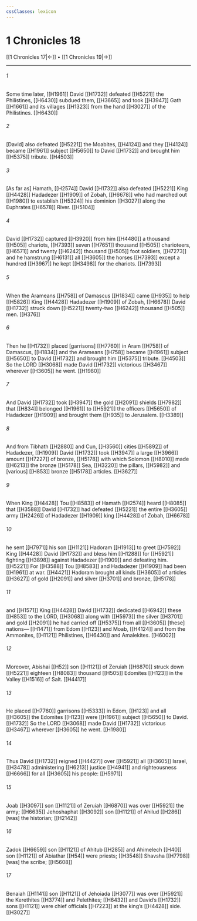 ```yaml
---
cssClasses: lexicon
---
```


# 1 Chronicles 18

[[1 Chronicles 17|←]] • [[1 Chronicles 19|→]]

---

###### 1
Some time later, [[H1961]] David [[H1732]] defeated [[H5221]] the Philistines, [[H6430]] subdued them, [[H3665]] and took [[H3947]] Gath [[H1661]] and its villages [[H1323]] from the hand [[H3027]] of the Philistines. [[H6430]]

###### 2
[David] also defeated [[H5221]] the Moabites, [[H4124]] and they [[H4124]] became [[H1961]] subject [[H5650]] to David [[H1732]] and brought him [[H5375]] tribute. [[H4503]]

###### 3
[As far as] Hamath, [[H2574]] David [[H1732]] also defeated [[H5221]] King [[H4428]] Hadadezer [[H1909]] of Zobah, [[H6678]] who had marched out [[H1980]] to establish [[H5324]] his dominion [[H3027]] along the Euphrates [[H6578]] River. [[H5104]]

###### 4
David [[H1732]] captured [[H3920]] from him [[H4480]] a thousand [[H505]] chariots, [[H7393]] seven [[H7651]] thousand [[H505]] charioteers, [[H6571]] and twenty [[H6242]] thousand [[H505]] foot soldiers, [[H7273]] and he hamstrung [[H6131]] all [[H3605]] the horses [[H7393]] except a hundred [[H3967]] he kept [[H3498]] for the chariots. [[H7393]]

###### 5
When the Arameans [[H758]] of Damascus [[H1834]] came [[H935]] to help [[H5826]] King [[H4428]] Hadadezer [[H1909]] of Zobah, [[H6678]] David [[H1732]] struck down [[H5221]] twenty-two [[H6242]] thousand [[H505]] men. [[H376]]

###### 6
Then he [[H1732]] placed [garrisons] [[H7760]] in Aram [[H758]] of Damascus, [[H1834]] and the Arameans [[H758]] became [[H1961]] subject [[H5650]] to David [[H1732]] and brought him [[H5375]] tribute. [[H4503]] So the LORD [[H3068]] made David [[H1732]] victorious [[H3467]] wherever [[H3605]] he went. [[H1980]]

###### 7
And David [[H1732]] took [[H3947]] the gold [[H2091]] shields [[H7982]] that [[H834]] belonged [[H1961]] to [[H5921]] the officers [[H5650]] of Hadadezer [[H1909]] and brought them [[H935]] to Jerusalem. [[H3389]]

###### 8
And from Tibhath [[H2880]] and Cun, [[H3560]] cities [[H5892]] of Hadadezer, [[H1909]] David [[H1732]] took [[H3947]] a large [[H3966]] amount [[H7227]] of bronze, [[H5178]] with which  Solomon [[H8010]] made [[H6213]] the bronze [[H5178]] Sea, [[H3220]] the pillars, [[H5982]] and [various] [[H853]] bronze [[H5178]] articles. [[H3627]]

###### 9
When King [[H4428]] Tou [[H8583]] of Hamath [[H2574]] heard [[H8085]] that [[H3588]] David [[H1732]] had defeated [[H5221]] the entire [[H3605]] army [[H2426]] of Hadadezer [[H1909]] king [[H4428]] of Zobah, [[H6678]]

###### 10
he sent [[H7971]] his son [[H1121]] Hadoram [[H1913]] to greet [[H7592]] King [[H4428]] David [[H1732]] and bless him [[H1288]] for [[H5921]] fighting [[H3898]] against Hadadezer [[H1909]] and defeating him. [[H5221]] For [[H3588]] Tou [[H8583]] and Hadadezer [[H1909]] had been [[H1961]] at war. [[H4421]] Hadoram brought all kinds [[H3605]] of articles [[H3627]] of gold [[H2091]] and silver [[H3701]] and bronze, [[H5178]]

###### 11
and [[H1571]] King [[H4428]] David [[H1732]] dedicated [[H6942]] these [[H853]] to the LORD, [[H3068]] along with [[H5973]] the silver [[H3701]] and gold [[H2091]] he had carried off [[H5375]] from all [[H3605]] [these] nations— [[H1471]] from Edom [[H123]] and Moab, [[H4124]] and from the Ammonites, [[H1121]] Philistines, [[H6430]] and Amalekites. [[H6002]]

###### 12
Moreover, Abishai [[H52]] son [[H1121]] of Zeruiah [[H6870]] struck down [[H5221]] eighteen [[H8083]] thousand [[H505]] Edomites [[H123]] in the Valley [[H1516]] of Salt. [[H4417]]

###### 13
He placed [[H7760]] garrisons [[H5333]] in Edom, [[H123]] and all [[H3605]] the Edomites [[H123]] were [[H1961]] subject [[H5650]] to David. [[H1732]] So the LORD [[H3068]] made David [[H1732]] victorious [[H3467]] wherever [[H3605]] he went. [[H1980]]

###### 14
Thus David [[H1732]] reigned [[H4427]] over [[H5921]] all [[H3605]] Israel, [[H3478]] administering [[H6213]] justice [[H4941]] and righteousness [[H6666]] for all [[H3605]] his people: [[H5971]]

###### 15
Joab [[H3097]] son [[H1121]] of Zeruiah [[H6870]] was over [[H5921]] the army; [[H6635]] Jehoshaphat [[H3092]] son [[H1121]] of Ahilud [[H286]] [was] the historian; [[H2142]]

###### 16
Zadok [[H6659]] son [[H1121]] of Ahitub [[H285]] and Ahimelech [[H40]] son [[H1121]] of Abiathar [[H54]] were priests; [[H3548]] Shavsha [[H7798]] [was] the scribe; [[H5608]]

###### 17
Benaiah [[H1141]] son [[H1121]] of Jehoiada [[H3077]] was over [[H5921]] the Kerethites [[H3774]] and Pelethites; [[H6432]] and David’s [[H1732]] sons [[H1121]] were chief officials [[H7223]] at the king’s [[H4428]] side. [[H3027]]

